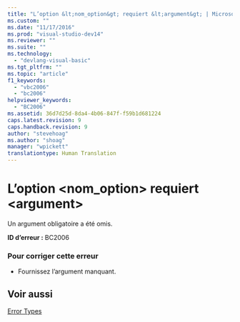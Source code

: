 ```yaml
---
title: "L’option &lt;nom_option&gt; requiert &lt;argument&gt; | Microsoft Docs"
ms.custom: ""
ms.date: "11/17/2016"
ms.prod: "visual-studio-dev14"
ms.reviewer: ""
ms.suite: ""
ms.technology: 
  - "devlang-visual-basic"
ms.tgt_pltfrm: ""
ms.topic: "article"
f1_keywords: 
  - "vbc2006"
  - "bc2006"
helpviewer_keywords: 
  - "BC2006"
ms.assetid: 36d7d25d-8da4-4b06-847f-f59b1d681224
caps.latest.revision: 9
caps.handback.revision: 9
author: "stevehoag"
ms.author: "shoag"
manager: "wpickett"
translationtype: Human Translation
---
```

# L’option &lt;nom_option&gt; requiert &lt;argument&gt;
Un argument obligatoire a été omis.  
  
 **ID d’erreur :** BC2006  
  
### Pour corriger cette erreur  
  
-   Fournissez l’argument manquant.  
  
## Voir aussi  
 [Error Types](../../visual-basic/programming-guide/language-features/error-types.md)